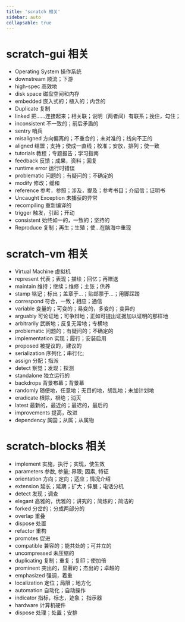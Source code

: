 ```yaml
---
title: 'scratch 相关'
sidebar: auto
collapsable: true
---
```

# scratch-gui 相关
- Operating System 操作系统
- downstream 顺流；下游
- high-spec 高效地
- disk space 磁盘空间和内存
- embedded 嵌入式的；植入的；内含的
- Duplicate 复制
- linked 把……连接起来；相关联；说明（两者间）有联系；挽住，勾住；
- inconsistent 不一致的；前后矛盾的
- sentry 哨兵
- misaligned 方向偏离的；不重合的；未对准的；线向不正的
- aligned 结盟；支持；使成一直线；校准；安放，排列；使一致
- tutorials 教程；专题报告；学习指南
- feedback 反馈；成果，资料；回复
- runtime error 运行时错误
- problematic 问题的；有疑问的；不确定的
- modify 修改；缓和
- reference 参考，参照；涉及，提及；参考书目；介绍信；证明书
- Uncaught Exception 未捕获的异常
- recompiling 重新编译的 
- trigger 触发，引起；开动
- consistent 始终如一的，一致的；坚持的
- Reproduce 复制；再生；生殖；使…在脑海中重现

# scratch-vm 相关
- Virtual Machine 虚拟机
- represent 代表；表现；描绘；回忆；再赠送
- maintain 维持；继续；维修；主张；供养
- stamp 铭记；标出；盖章于…；贴邮票于…；用脚踩踏
- correspond 符合，一致；相应；通信
- variable 变量的；可变的；易变的，多变的；变异的
- arguably 可论证地；可争辩地；正如可提出证据加以证明的那样地
- arbitrarily 武断地；反复无常地；专横地
- problematic 问题的；有疑问的；不确定的
- implementation  实现；履行；安装启用
- proposed 被提议的，建议的
- serialization 序列化；串行化;
- assign 分配；指派
- detect  察觉；发现；探测
- standalone 独立运行的
- backdrops 背景布幕；背景幕
- randomly 随便地，任意地；无目的地，胡乱地；未加计划地
- eradicate 根除，根绝；消灭 
- latest 最新的，最近的；最迟的，最后的
- improvements 提高，改进
- dependency  属国；从属；从属物

# scratch-blocks 相关
- implement 实施，执行；实现，使生效
- parameters 参数, 参量; 界限; 因素, 特征
- orientation 方向；定向；适应；情况介绍
- extension 延长；延期；扩大；伸展；电话分机
- detect 发现；调查
- elegant 高雅的，优雅的；讲究的；简炼的；简洁的
- forked 分岔的；分成两部分的
- overlap 重叠
- dispose 处置
- refactor 重构
- promotes 促进
- compatible 兼容的；能共处的；可并立的
- uncompressed 未压缩的
- duplicating 复制；重复；复印；使加倍
- prominent 突出的，显著的；杰出的；卓越的
- emphasized 强调，着重
- localization 定位；局限；地方化 
- automation 自动化；自动操作 
- indicator  指标，标志，迹象； 指示器
- hardware 计算机硬件
- dispose 处理；处置；安排